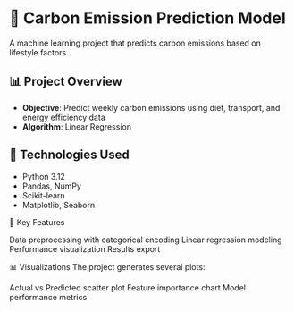 # 🌱 Carbon Emission Prediction Model

A machine learning project that predicts carbon emissions based on lifestyle factors.

## 📊 Project Overview
- **Objective**: Predict weekly carbon emissions using diet, transport, and energy efficiency data
- **Algorithm**: Linear Regression

## 🔧 Technologies Used
- Python 3.12
- Pandas, NumPy
- Scikit-learn
- Matplotlib, Seaborn




🎯 Key Features

Data preprocessing with categorical encoding
Linear regression modeling
Performance visualization
Results export

📊 Visualizations
The project generates several plots:

Actual vs Predicted scatter plot
Feature importance chart
Model performance metrics




